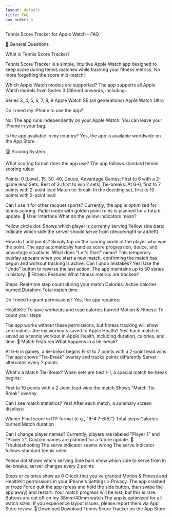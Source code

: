 ```yaml
---
layout: default
title: FAQ
nav_order: 3
---
```


Tennis Score Tracker for Apple Watch - FAQ

🎾 General Questions

What is Tennis Score Tracker?

Tennis Score Tracker is a simple, intuitive Apple Watch app designed to keep score during tennis matches while tracking your fitness metrics. No more forgetting the score mid-match!

Which Apple Watch models are supported?
The app supports all Apple Watch models from Series 3 (38mm) onwards, including:

Series 3, 4, 5, 6, 7, 8, 9
Apple Watch SE (all generations)
Apple Watch Ultra


Do I need my iPhone to use the app?

No! The app runs independently on your Apple Watch. You can leave your iPhone in your bag.

Is the app available in my country?
Yes, the app is available worldwide on the App Store.

🏆 Scoring System

What scoring format does the app use?
The app follows standard tennis scoring rules:

Points: 0 (Love), 15, 30, 40, Deuce, Advantage
Games: First to 6 with a 2-game lead
Sets: Best of 3 (first to win 2 sets)
Tie-breaks: At 6-6, first to 7 points with 2-point lead
Match tie-break: In the deciding set, first to 10 points with 2-point lead

Can I use it for other racquet sports?
Currently, the app is optimized for tennis scoring. Padel mode with golden point rules is planned for a future update.
📱 User Interface
What do the yellow indicators mean?

Yellow circle dot: Shows which player is currently serving
Yellow side bars: Indicate which side the server should serve from (deuce/right or ad/left)

How do I add points?
Simply tap on the scoring circle of the player who won the point. The app automatically handles score progression, deuce, and advantage situations.
What does "Let's Start" mean?
This temporary overlay appears when you start a new match, confirming the match has begun and workout tracking is active.
Can I undo mistakes?
Yes! Use the "Undo" button to reverse the last action. The app maintains up to 50 states in history.
💪 Fitness Features
What fitness metrics are tracked?

Steps: Real-time step count during your match
Calories: Active calories burned
Duration: Total match time

Do I need to grant permissions?
Yes, the app requires:

HealthKit: To save workouts and read calories burned
Motion & Fitness: To count your steps

The app works without these permissions, but fitness tracking will show zero values.
Are my workouts saved to Apple Health?
Yes! Each match is saved as a tennis workout in Apple Health, including duration, calories, and time.
🎯 Match Features
What happens in a tie-break?

At 6-6 in games, a tie-break begins
First to 7 points with a 2-point lead wins
The app shows "Tie-Break" overlay and tracks points differently
Server alternates every 2 points

What's a Match Tie-Break?
When sets are tied 1-1, a special match tie-break begins:

First to 10 points with a 2-point lead wins the match
Shows "Match Tie-Break" overlay

Can I see match statistics?
Yes! After each match, a summary screen displays:

Winner
Final score in ITF format (e.g., "6-4 7-6(5)")
Total steps
Calories burned
Match duration

Can I change player names?
Currently, players are labeled "Player 1" and "Player 2". Custom names are planned for a future update.
🔧 Troubleshooting
The serve indicator seems wrong
The serve indicator follows standard tennis rules:

Yellow dot shows who's serving
Side bars show which side to serve from
In tie-breaks, server changes every 2 points

Steps or calories show as 0
Check that you've granted Motion & Fitness and HealthKit permissions in your iPhone's Settings > Privacy.
The app crashed or froze
Force quit the app (press and hold the side button, then swipe the app away) and restart. Your match progress will be lost, but this is rare.
Buttons are cut off on my 38mm/40mm watch
The app is optimized for all watch sizes. If you experience layout issues, please report them via App Store review.
📲 Download
Download Tennis Score Tracker on the App Store
